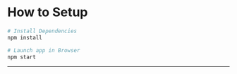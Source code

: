 # How to Setup

```s
# Install Dependencies
npm install

# Launch app in Browser
npm start
```

---
